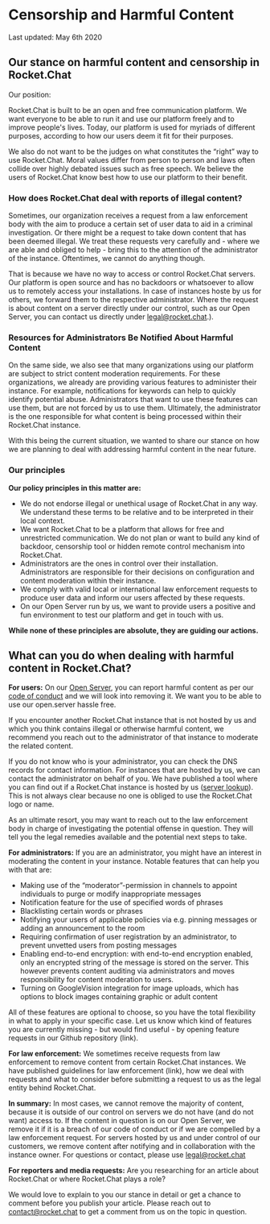 # Censorship and Harmful Content

Last updated: May 6th 2020

## Our stance on harmful content and censorship in Rocket.Chat

Our position:

Rocket.Chat is built to be an open and free communication platform. We want everyone to be able to run it and use our platform freely and to improve people's lives. Today, our platform is used for myriads of different purposes, according to how our users deem it fit for their purposes.

We also do not want to be the judges on what constitutes the “right” way to use Rocket.Chat. Moral values differ from person to person and laws often collide over highly debated issues such as free speech. We believe the users of Rocket.Chat know best how to use our platform to their benefit.

### How does Rocket.Chat deal with reports of illegal content?

Sometimes, our organization receives a request from a law enforcement body with the aim to produce a certain set of user data to aid in a criminal investigation. Or there might be a request to take down content that has been deemed illegal. We treat these requests very carefully and - where we are able and obliged to help - bring this to the attention of the administrator of the instance. Oftentimes, we cannot do anything though.

That is because we have no way to access or control Rocket.Chat servers. Our platform is open source and has no backdoors or whatsoever to allow us to remotely access your installations. In case of instances hoste by us for others, we forward them to the respective administrator. Where the request is about content on a server directly under our control, such as our Open Server, you can contact us directly under legal@rocket.chat.).

### Resources for Administrators Be Notified About Harmful Content

On the same side, we also see that many organizations using our platform are subject to strict content moderation requirements. For these organizations, we already are providing various features to administer their instance. For example, notifications for keywords can help to quickly identify potential abuse. Administrators that want to use these features can use them, but are not forced by us to use them. Ultimately, the administrator is the one responsible for what content is being processed within their Rocket.Chat instance.

With this being the current situation, we wanted to share our stance on how we are planning to deal with addressing harmful content in the near future.

### Our principles

**Our policy principles in this matter are:**

- We do not endorse illegal or unethical usage of Rocket.Chat in any way. We understand these terms to be relative and to be interpreted in their local context.
- We want Rocket.Chat to be a platform that allows for free and unrestricted communication. We do not plan or want to build any kind of backdoor, censorship tool or hidden remote control mechanism into Rocket.Chat.
- Administrators are the ones in control over their installation. Administrators are responsible for their decisions on configuration and content moderation within their instance.
- We comply with valid local or international law enforcement requests to produce user data and inform our users affected by these requests.
- On our Open Server run by us, we want to provide users a positive and fun environment to test our platform and get in touch with us.

**While none of these principles are absolute, they are guiding our actions.**

## What can you do when dealing with harmful content in Rocket.Chat?

**For users:**
On our [Open Server](https://open.rocket.chat/), you can report harmful content as per our [code of conduct](https://rocket.chat/code-of-conduct) and we will look into removing it. We want you to be able to use our open.server hassle free.

If you encounter another Rocket.Chat instance that is not hosted by us and which you think contains illegal or otherwise harmful content, we recommend you reach out to the administrator of that instance to moderate the related content.

If you do not know who is your administrator, you can check the DNS records for contact information. For instances that are hosted by us, we can contact the administrator on behalf of you. We have published a tool where you can find out if a Rocket.Chat instance is hosted by us ([server lookup](https://rocket.chat/server-lookup)). This is not always clear because no one is obliged to use the Rocket.Chat logo or name.

As an ultimate resort, you may want to reach out to the law enforcement body in charge of investigating the potential offense in question. They will tell you the legal remedies available and the potential next steps to take.

**For administrators:**
If you are an administrator, you might have an interest in moderating the content in your instance. Notable features that can help you with that are:

- Making use of the “moderator”-permission in channels to appoint individuals to purge or modify inappropriate messages
- Notification feature for the use of specified words of phrases
- Blacklisting certain words or phrases
- Notifying your users of applicable policies via e.g. pinning messages or adding an announcement to the room
- Requiring confirmation of user registration by an administrator, to prevent unvetted users from posting messages
- Enabling end-to-end encryption: with end-to-end encryption enabled, only an encrypted string of the message is stored on the server. This however prevents content auditing via administrators and moves responsibility for content moderation to users.
- Turning on GoogleVision integration for image uploads, which has options to block images containing graphic or adult content

All of these features are optional to choose, so you have the total flexibility in what to apply in your specific case. Let us know which kind of features you are currently missing - but would find useful - by opening feature requests in our Github repository (link).

**For law enforcement:**
We sometimes receive requests from law enforcement to remove content from certain Rocket.Chat instances. We have published guidelines for law enforcement (link), how we deal with requests and what to consider before submitting a request to us as the legal entity behind Rocket.Chat.

**In summary:** In most cases, we cannot remove the majority of content, because it is outside of our control on servers we do not have (and do not want) access to. If the content in question is on our Open Server, we remove it if it is a breach of our code of conduct or if we are compelled by a law enforcement request. For servers hosted by us and under control of our customers, we remove content after notifying and in collaboration with the instance owner. For questions or contact, please use [legal@rocket.chat](mailto:legal@rocket.chat)


**For reporters and media requests:**
Are you researching for an article about Rocket.Chat or where Rocket.Chat plays a role?

We would love to explain to you our stance in detail or get a chance to comment before you publish your article. Please reach out to [contact@rocket.chat](mailto:contact@rocket.chat) to get a comment from us on the topic in question.
